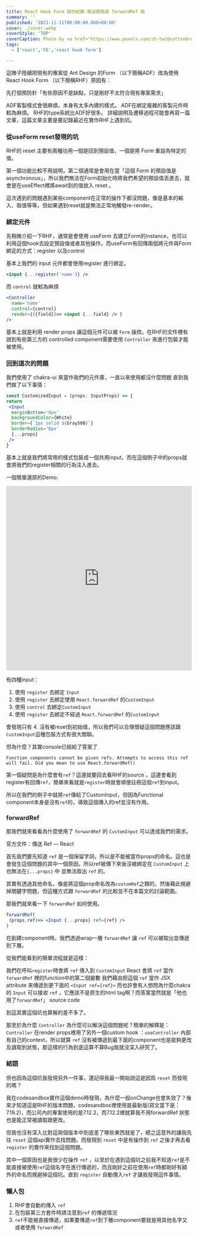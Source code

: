 ```yaml
---
title: React Hook Form 踩坑紀錄-我沒使用過 forwardRef 欸
summary: ''
published: '2021-11-11T00:00:00.000+08:00'
cover: ./cover.webp
coverStyle: 'TOP'
coverCaption: Photo by <a href="https://www.pexels.com/zh-tw/@cottonbro?utm_content=attributionCopyText&utm_medium=referral&utm_source=pexels">cottonbro</a> on <a href="https://www.pexels.com/zh-tw/photo/4709286/?utm_content=attributionCopyText&utm_medium=referral&utm_source=pexels">Pexels</a>
tags:
  - ['react','FE','react hook form']

---
```


這陣子陸續把現有的專案從 Ant Design 的Form （以下簡稱ADF）改為使用 React Hook Form （以下簡稱RHF）原因有：

先打個預防針「有些原因不是缺點，只是剛好不太符合現有專案需求」

ADF客製樣式會很麻煩，本身有太多內建的樣式。
ADF在綁定複雜的客製元件時較為麻煩。
RHF的type系統比ADF好很多。
詳細說明及遷移過程可能會再寫一篇文章，這篇文章主要是要記錄最近在實作RHF上遇到坑。

### 從useForm reset發現的坑

RHF的 reset 主要有兩種功用一個是回到預設值，一個是將 Form 重設為特定的值。

第一個功能比較不用說明，第二個通常是會用在當「這個 Form 的預設值是 asynchronous」，所以我們無法在Form初始化時將我們希望的預設值丟進去，就會是在useEffect裡將await到的值放入 reset 。

這次遇到的問題遇到某些component在正常的操作下都沒問題，像是基本的輸入、取值等等。但如果遇到reset就是無法正常地觸發re-render。

### 綁定元件

先稍微介紹一下RHF，通常是會使用 useForm 去建立Form的instance，也可以利用這個hook去設定預設值或者其他操作。而useForm有回傳兩個將元件與Form綁定的方式：register 以及control

基本上我們的 input 元件都會使用register 進行綁定。

```jsx
<input {...register('name')} />
```

而 `control` 就較為麻煩
```jsx
<Controller 
  name='name'
  control={control}
  render={({field})=> <input {...field} /> }
/>
```

基本上就是利用 render props 讓這個元件可以被 `Form` 操控。在RHF的文件裡有說到有些第三方的 controlled component需要使用 `Controller` 來進行包裝才能被使用。

### 回到這次的問題

我們使用了 chakra-ui 來當作我們的元件庫，一直以來使用都沒什麼問題
直到我們做了以下事情：
```jsx
const CustomizedInput = (props: InputProps) => {
return 
 <Input 
  marginBottom='0px' 
  backgroundColor={White} 
  border={`1px solid ${Gray500}`} 
  borderRadius='8px' 
  {...props}
 />
}
```

基本上就是我們將常用的樣式包裝成一個共用input，而在這個例子中的props就會將我們的register相關的行為注入進去。

一個簡單還原的Demo:

<iframe src="https://codesandbox.io/embed/react-hook-form-demo-p5hd5?fontsize=14&hidenavigation=1&theme=dark"
     style="width:100%; height:500px; border:0; border-radius: 4px; overflow:hidden;"
     title="react-hook-form-demo"
     allow="accelerometer; ambient-light-sensor; camera; encrypted-media; geolocation; gyroscope; hid; microphone; midi; payment; usb; vr; xr-spatial-tracking"
     sandbox="allow-forms allow-modals allow-popups allow-presentation allow-same-origin allow-scripts"
   ></iframe>


有四種input：

1. 使用 `register` 去綁定 `Input`
2. 使用 `register` 去綁定使用 `React.forwardRef` 的`CustomInput`
3. 使用 `control` 去綁定`CustomInput`
4. 使用 `register` 去綁定不經過 `React.forwardRef` 的`CustomInput`

會發現只有 4. 沒有被reset到初始值，所以我們可以合理懷疑這個問題應該跟`CustomInput`這種包裝方式有很大關聯。

但為什麼？其實console已經給了答案了

`Function components cannot be given refs. Attempts to access this ref will fail. Did you mean to use React.forwardRef()`

第一個疑問是為什麼會有`ref`？這邊就要回去看RHF的source ，這邊會看到register有回傳`ref`，簡單來看就是`register`時就會順便註冊這個`ref`到input。

所以在我們的例子中就將`ref`傳給了CustomInput，但因為Functional component本身是沒有`ref`的，導致這個傳入的ref並沒有作用。

### forwardRef

那我們就來看看為什麼使用了 `forwardRef` 的 `CustomInput` 可以達成我們的需求。

官方文件：傳送 Ref — React

首先我們要先知道 `ref` 是一個保留字詞，所以是不能被當作props的命名。這也是會發生這個問題的其中一個原因，所以ref被傳下來後沒被綁定在 `CustomInput` 上也無法在`{...props}` 中 並無法取出 `ref` 的。

其實有透過其他命名，像是將這個prop命名改為`customRef`之類的，然後藉此規避掉關鍵字問題，但這種方式跟 `forwardRef` 的比較並不在本篇文的討論範圍。

那我們就來看一下 `forwardRef` 如何使用。

```jsx
forwardRef(
 (props,ref)=> <Input {...props} ref={ref} /> 
)
```
在創建component時，我們透過wrap一層 `forwardRef` 讓 `ref` 可以被取出並傳遞到下層。

從我們能看到的簡單流程就是這樣：

我們在呼叫`register`時會將 `ref` 傳入到 `CustomInput`
React 會將 `ref` 當作 `forwardRef` 裡的function中的第二個變數
我們藉由把這個 `ref` 當作 JSX attribute 來傳遞到更下面的 `<Input ref={ref}>`
而也許會有人想問為什麼chakra的 `Input` 可以接收 `ref` ，它應該不是原生的html tag啊？而答案當然就是「他也用了`forwardRef`」
source code

到這其實這個坑也算解的差不多了。

那至於為什麼 `Controller` 為什麼可以解決這個問題呢？簡單的解釋是：`Controller` 在render props裡用了另外一個custom hook ：`useController` 內部有自己的context，所以就算 `ref` 沒有被傳遞到最下面的component也是能夠更改及讀取到狀態，那這樣的行為到底這算不算Bug我就沒深入研究了。

### 結語

但也因為這個坑我發現另外一件事，還記得我最一開始說這是因爲 `reset` 而發現的嗎？

我在codesandbox實作這個demo時發現，為什麼一般onChange也會失效了？後來才知道這是RHF的版本問題，codesandbox裡使用是最新版(寫文當下是：7.19.2)，而公司內的專案使用的是7.12.2，而7.12.2裡就算我不用forwardRef 狀態也是能正常被讀取跟更改。

但我也沒有深入比對這兩個版本中到底差了哪些東西就是了，總之這意外的讓我先往 `reset` 這個api實作去找問題。而發現到 `reset` 中是有操作到 `ref` 之後才再去看 `register` 的實作來找到這個問題。

其中一個原因也是我很少在操作 `ref` ，以至於在遇到這個坑之前我不知道`ref`是不能直接被使用`ref`這個名字在進行傳遞的，而且剛好之前在使用`ref`時都剛好有額外的命名而規避掉這個坑。直到 `register` 自動傳入`ref` 才讓我發現這件事情。

### 懶人包

1. RHF會自動的傳入 `ref`
2. 在包裝第三方套件時請注意到`ref` 的傳遞情況
3. `ref`不能被直接傳遞，如果要傳遞`ref`到下層component要就是用其他名字又或者使用 `forwardRef`
